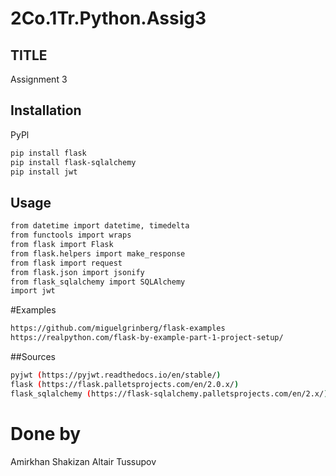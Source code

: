 # 2Co.1Tr.Python.Assig3

## TITLE

Assignment 3

## Installation
PyPl
``` bash 
pip install flask
pip install flask-sqlalchemy
pip install jwt
```

## Usage
```bash
from datetime import datetime, timedelta
from functools import wraps
from flask import Flask
from flask.helpers import make_response
from flask import request
from flask.json import jsonify
from flask_sqlalchemy import SQLAlchemy
import jwt
```

#Examples
```bash
https://github.com/miguelgrinberg/flask-examples
https://realpython.com/flask-by-example-part-1-project-setup/
```

##Sources
```bash
pyjwt (https://pyjwt.readthedocs.io/en/stable/)
flask (https://flask.palletsprojects.com/en/2.0.x/)
flask_sqlalchemy (https://flask-sqlalchemy.palletsprojects.com/en/2.x/)
```
# Done by
Amirkhan Shakizan
Altair Tussupov
